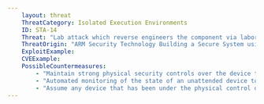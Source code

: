 ```yaml
---
    layout: threat
    ThreatCategory: Isolated Execution Environments
    ID: STA-14
    Threat: "Lab attack which reverse engineers the component via laboratory equipment"
    ThreatOrigin: "ARM Security Technology Building a Secure System using TrustZone Technology [^210]"
    ExploitExample:
    CVEExample:
    PossibleCountermeasures:
        - "Maintain strong physical security controls over the device to prevent an attacker from having sufficient  physical access to execute this form of attack"
        - "Automated monitoring of the state of an unattended device to detect unauthorized physical access, at which point, a remote wipe of all device data can be triggered to reduce the loss of data"
        - "Assume any device that has been under the physical control of an attacker for any timeframe sufficient to have executed this attack has  been permanently compromised and should be transition to the  to end-of-lifecycle."
---
```

